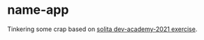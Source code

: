 # name-app

Tinkering some crap based on [solita dev-academy-2021 exercise](https://github.com/solita/dev-academy-2021/).

